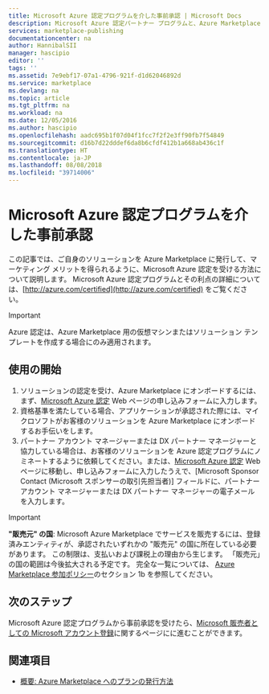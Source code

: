 ```yaml
---
title: Microsoft Azure 認定プログラムを介した事前承認 | Microsoft Docs
description: Microsoft Azure 認定パートナー プログラムと、Azure Marketplace で仮想マシン イメージ、ソリューション テンプレート、開発者向けサービス、またはデータ サービスを販売する方法について紹介します
services: marketplace-publishing
documentationcenter: na
author: HannibalSII
manager: hascipio
editor: ''
tags: ''
ms.assetid: 7e9ebf17-07a1-4796-921f-d1d62046892d
ms.service: marketplace
ms.devlang: na
ms.topic: article
ms.tgt_pltfrm: na
ms.workload: na
ms.date: 12/05/2016
ms.author: hascipio
ms.openlocfilehash: aadc695b1f07d04f1fcc7f2f2e3ff90fb7f54849
ms.sourcegitcommit: d16b7d22dddef6da8b6cfdf412b1a668ab436c1f
ms.translationtype: HT
ms.contentlocale: ja-JP
ms.lasthandoff: 08/08/2018
ms.locfileid: "39714006"
---
```

# <a name="get-pre-approved-via-the-microsoft-azure-certified-program"></a>Microsoft Azure 認定プログラムを介した事前承認
この記事では、ご自身のソリューションを Azure Marketplace に発行して、マーケティング メリットを得られるように、Microsoft Azure 認定を受ける方法について説明します。 Microsoft Azure 認定プログラムとその利点の詳細については、[http://azure.com/certified](http://azure.com/certified) をご覧ください。

> [!IMPORTANT]
> Azure 認定は、Azure Marketplace 用の仮想マシンまたはソリューション テンプレートを作成する場合にのみ適用されます。

## <a name="getting-started"></a>使用の開始
1. ソリューションの認定を受け、Azure Marketplace にオンボードするには、まず、[Microsoft Azure 認定](https://createopportunity.azurewebsites.net) Web ページの申し込みフォームに入力します。
2. 資格基準を満たしている場合、アプリケーションが承認された際には、マイクロソフトがお客様のソリューションを Azure Marketplace にオンボードするお手伝いをします。
3. パートナー アカウント マネージャーまたは DX パートナー マネージャーと協力している場合は、お客様のソリューションを Azure 認定プログラムにノミネートするように依頼してください。または、[Microsoft Azure 認定](http://createopportunity.azurewebsites.net) Web ページに移動し、申し込みフォームに入力したうえで、[Microsoft Sponsor Contact (Microsoft スポンサーの取引先担当者)] フィールドに、パートナー アカウント マネージャーまたは DX パートナー マネージャーの電子メールを入力します。

> [!IMPORTANT]
> **"販売元" の国**: Microsoft Azure Marketplace でサービスを販売するには、登録済みエンティティが、承認されたいずれかの "販売元" の国に所在している必要があります。 この制限は、支払いおよび課税上の理由から生じます。 「販売元」の国の範囲は今後拡大される予定です。 完全な一覧については、 [Azure Marketplace 参加ポリシー](http://go.microsoft.com/fwlink/?LinkID=526833)のセクション 1b を参照してください。


## <a name="next-step"></a>次のステップ
Microsoft Azure 認定プログラムから事前承認を受けたら、[Microsoft 販売者としての Microsoft アカウント登録](marketplace-publishing-accounts-creation-registration.md)に関するページにに進むことができます。

## <a name="see-also"></a>関連項目
* 
  [概要: Azure Marketplace へのプランの発行方法](marketplace-publishing-getting-started.md)
